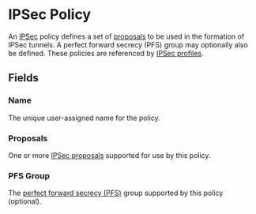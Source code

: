 # IPSec Policy

An [IPSec](https://en.wikipedia.org/wiki/IPsec) policy defines a set of [proposals](./ikeproposal.md) to be used in the formation of IPSec tunnels. A perfect forward secrecy (PFS) group may optionally also be defined. These policies are referenced by [IPSec profiles](./ipsecprofile.md).

## Fields

### Name

The unique user-assigned name for the policy.

### Proposals

One or more [IPSec proposals](./ipsecproposal.md) supported for use by this policy.

### PFS Group

The [perfect forward secrecy (PFS)](https://en.wikipedia.org/wiki/Forward_secrecy) group supported by this policy (optional).
